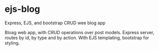 # ejs-blog
Express, EJS, and bootstrap CRUD wee blog app

Bloag web app, with CRUD operations over post models. Express server, routes by id, by type and by action. With EJS templating, bootstrap for styling. 
